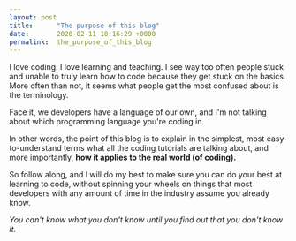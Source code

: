 ```yaml
---
layout: post
title:      "The purpose of this blog"
date:       2020-02-11 18:16:29 +0000
permalink:  the_purpose_of_this_blog
---
```


I love coding. I love learning and teaching. I see way too often people stuck and unable to truly learn how to code because they get stuck on the basics. More often than not, it seems what people get the most confused about is the terminology.

Face it, we developers have a language of our own, and I'm not talking about which programming language you're coding in.

In other words, the point of this blog is to explain in the simplest, most easy-to-understand terms what all the coding tutorials are talking about, and more importantly, **how it applies to the real world (of coding).**

So follow along, and I will do my best to make sure you can do your best at learning to code, without spinning your wheels on things that most developers with any amount of time in the industry assume you already know.

*You can't know what you don't know until you find out that you don't know it.*
